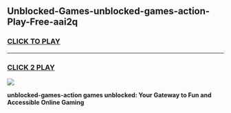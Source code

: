 
## Unblocked-Games-unblocked-games-action-Play-Free-aai2q
<h3>
<a href="https://premium76.site?title=unblocked-games-action&ref=23A">CLICK TO PLAY</a></h3>
<hr>

<h3>
<a href="https://premium76.site?title=unblocked-games-action&ref=23A">CLICK 2 PLAY</a>
  
</h3>

<a href="https://premium76.site?title=unblocked-games-action&ref=23A"><img src="https://clearcache.store/games.png"></a>


**unblocked-games-action games unblocked: Your Gateway to Fun and Accessible Online Gaming**
